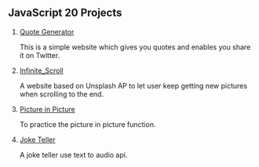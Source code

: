 ## JavaScript 20 Projects

1. [Quote Generator](https://nicolakacha.github.io/javascript-20-projects/01_Quote_Generater/)
    
    This is a simple website which gives you quotes and enables you share it on Twitter.

2. [Infinite_Scroll](https://nicolakacha.github.io/javascript-20-projects/02_Infinite_Scroll/)
    
    A website based on Unsplash AP to let user keep getting new pictures when scrolling to the end. 
    
3. [Picture in Picture](https://nicolakacha.github.io/javascript-20-projects/03_Picture_In_Picture/)

    To practice the picture in picture function.

4. [Joke Teller](https://nicolakacha.github.io/javascript-20-projects/0_Joke_Teller/)

    A joke teller use text to audio api.

